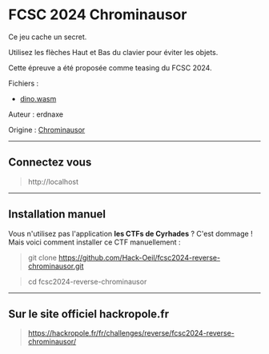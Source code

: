 # FCSC 2024 Chrominausor

Ce jeu cache un secret.

Utilisez les flèches Haut et Bas du clavier pour éviter les objets.

Cette épreuve a été proposée comme teasing du FCSC 2024.


Fichiers :
- [dino.wasm](dino.wasm)



Auteur : erdnaxe

Origine : [Chrominausor](https://hackropole.fr/fr/challenges/reverse/fcsc2024-reverse-chrominausor/)

-----------

## Connectez vous
> http://localhost

-----------


## Installation manuel
Vous n'utilisez pas l'application **les CTFs de Cyrhades** ? C'est dommage !
Mais voici comment installer ce CTF manuellement :

> git clone https://github.com/Hack-Oeil/fcsc2024-reverse-chrominausor.git

> cd fcsc2024-reverse-chrominausor

-----------

## Sur le site officiel hackropole.fr
> https://hackropole.fr/fr/challenges/reverse/fcsc2024-reverse-chrominausor/